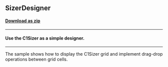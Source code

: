 ## SizerDesigner
#### [Download as zip](https://minhaskamal.github.io/DownGit/#/home?url=https://github.com/GrapeCity/ComponentOne-WinForms-Samples/tree/master/NetFramework\Sizer\CS\SizerDesigner)
____
#### Use the C1Sizer as a simple designer.
____
The sample shows how to display the C1Sizer grid and implement drag-drop operations between grid cells. 